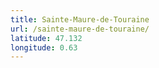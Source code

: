 ```yaml
---
title: Sainte-Maure-de-Touraine
url: /sainte-maure-de-touraine/
latitude: 47.132
longitude: 0.63
---
```

